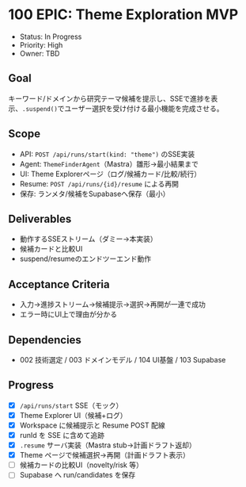 # 100 EPIC: Theme Exploration MVP

- Status: In Progress
- Priority: High
- Owner: TBD

## Goal
キーワード/ドメインから研究テーマ候補を提示し、SSEで進捗を表示、`.suspend()`でユーザー選択を受け付ける最小機能を完成させる。

## Scope
- API: `POST /api/runs/start(kind: "theme")` のSSE実装
- Agent: `ThemeFinderAgent`（Mastra）雛形→最小結果まで
- UI: Theme Explorerページ（ログ/候補カード/比較/続行）
- Resume: `POST /api/runs/{id}/resume` による再開
- 保存: ランメタ/候補をSupabaseへ保存（最小）

## Deliverables
- 動作するSSEストリーム（ダミー→本実装）
- 候補カードと比較UI
- suspend/resumeのエンドツーエンド動作

## Acceptance Criteria
- 入力→進捗ストリーム→候補提示→選択→再開が一連で成功
- エラー時にUI上で理由が分かる

## Dependencies
- 002 技術選定 / 003 ドメインモデル / 104 UI基盤 / 103 Supabase

## Progress
- [x] `/api/runs/start` SSE（モック）
- [x] Theme Explorer UI（候補+ログ）
- [x] Workspace に候補提示と Resume POST 配線
- [x] runId を SSE に含めて追跡
- [x] `.resume` サーバ実装（Mastra stub→計画ドラフト返却）
- [x] Theme ページで候補選択→再開（計画ドラフト表示）
- [ ] 候補カードの比較UI（novelty/risk 等）
- [ ] Supabase へ run/candidates を保存
